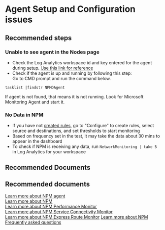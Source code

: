 <properties
	pageTitle="I am unable to see my agent in the Nodes page"
	description="I am unable to see my agent in the Nodes page"
	service="microsoft.network"
	resource="networkWatchers"
	ms.author="vinigam"
	authors="vinynigam"
	displayOrder="1"
	selfHelpType="resource"
	supportTopicIds="32606425"
	resourceTags="optional"
	productPesIds="16160"
	cloudEnvironments="public,fairfax"
	articleId="npm-setupandconfiguration-troubleshoot-and-case-submission"
/>

# Agent Setup and Configuration issues

## **Recommended steps**

### Unable to see  agent in the Nodes page

* Check the Log Analytics workspace id and key entered for the agent during setup. [Use this link for reference]( https://docs.microsoft.com/azure/azure-monitor/platform/agent-windows#install-the-agent-using-setup-wizard)<br>
* Check if the agent is up and running by following this step: <br>
Go to CMD prompt and run the command below.
```
tasklist |findstr NPMDAgent
```
 If agent is not found, that means it is not running. Look for Microsoft Monitoring Agent and start it.

### **No Data in NPM**

 * If you have not [created rules](https://docs.microsoft.com/azure/azure-monitor/insights/network-performance-monitor#configure-the-solution), go to "Configure" to create rules, select source and destinations, and set thresholds to start monitoring
 * Based on frequency set in the test, it may take the data about 30 mins to appear in the dashboard
 * To check if NPM is receiving any data, run `NetworkMonitoring | take 5` in Log Analytics for your workspace

## **Recommended Documents**

## **Recommended documents**
[Learn more about NPM agent](https://docs.microsoft.com/azure/azure-monitor/platform/agent-windows)<br>
[Learn more about NPM](https://docs.microsoft.com/azure/azure-monitor/insights/network-performance-monitor)<br>
[Learn more about NPM Performance Monitor](https://docs.microsoft.com/azure/azure-monitor/insights/network-performance-monitor)<br>
[Learn more about NPM Service Connectivity Monitor](https://docs.microsoft.com/azure/azure-monitor/insights/network-performance-monitor)<br>
[Learn more about NPM Express Route Monitor](https://docs.microsoft.com/azure/azure-monitor/insights/network-performance-monitor-expressroute)
[Learn more about NPM Frequently asked questions](https://docs.microsoft.com/azure/azure-monitor/insights/network-performance-monitor-faq)
